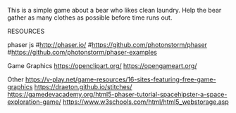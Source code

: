 This is a simple game about a bear who likes clean laundry.  Help the bear gather as many clothes as possible before time runs out.

RESOURCES

phaser js
#http://phaser.io/
#https://github.com/photonstorm/phaser
#https://github.com/photonstorm/phaser-examples

Game Graphics
https://openclipart.org/
https://opengameart.org/

Other
https://v-play.net/game-resources/16-sites-featuring-free-game-graphics
https://draeton.github.io/stitches/
https://gamedevacademy.org/html5-phaser-tutorial-spacehipster-a-space-exploration-game/
https://www.w3schools.com/html/html5_webstorage.asp
